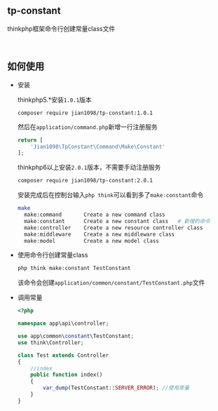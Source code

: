 ## tp-constant
thinkphp框架命令行创建常量class文件

<br/>



## 如何使用

- 安装

  thinkphp5.*安装`1.0.1`版本

  ```
  composer require jian1098/tp-constant:1.0.1
  ```

  然后在`application/command.php`新增一行注册服务

  ```php
  return [
      'Jian1098\TpConstant\Command\Make\Constant'
  ];
  ```

  thinkphp6以上安装`2.0.1`版本，不需要手动注册服务

  ```bash
  composer require jian1098/tp-constant:2.0.1
  ```

  安装完成后在控制台输入`php think`可以看到多了`make:constant`命令

  ```bash
  make
    make:command       Create a new command class
    make:constant      Create a new constant class   # 新增的命令
    make:controller    Create a new resource controller class
    make:middleware    Create a new middleware class
    make:model         Create a new model class
  ```

  

- 使用命令行创建常量class

  ```bash
  php think make:constant TestConstant
  ```

  该命令会创建`application/common/constant/TestConstant.php`文件

- 调用常量

  ```php
  <?php
  
  namespace app\api\controller;
  
  use app\common\constant\TestConstant;
  use think\Controller;
  
  class Test extends Controller
  {
      //index
      public function index()
      {
          var_dump(TestConstant::SERVER_ERROR); //使用常量
      }
  }
  ```

  









